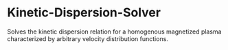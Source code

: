 # Kinetic-Dispersion-Solver
Solves the kinetic dispersion relation for a homogenous magnetized plasma characterized by arbitrary velocity distribution functions. 
